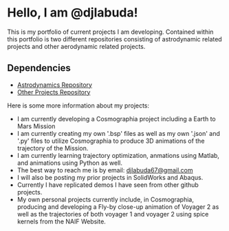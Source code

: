 # Hello, I am @djlabuda!
This is my portfolio of current projects I am developing. Contained within this portfolio is two different repositories consisting of astrodynamic related projects and other aerodynamic related projects.

## Dependencies 
* [Astrodynamics Repository](https://github.com/djlabuda/Astrodynamics)
* [Other Projects Repository](https://github.com/djlabuda/Other-Projects)

Here is some more information about my projects: 
- I am currently developing a Cosmographia project including a Earth to Mars Mission
- I am currently creating my own '.bsp' files as well as my own '.json' and '.py' files to utilize Cosmographia to produce 3D animations of the trajectory of the Mission.
- I am currently learning trajectory optimization, anmations using Matlab, and animations using Python as well.
- The best way to reach me is by email: djlabuda67@gmail.com
- I will also be posting my prior projects in SolidWorks and Abaqus.
- Currently I have replicated demos I have seen from other github projects.
- My own personal projects currently include, in Cosmographia, producing and developing a Fly-by close-up animation of Voyager 2 as well as the trajectories of both voyager 1 and voyager 2 using spice kernels from the NAIF Website.

<!---
djlabuda/djlabuda is a ✨ special ✨ repository because its `README.md` (this file) appears on your GitHub profile.
You can click the Preview link to take a look at your changes.
--->
